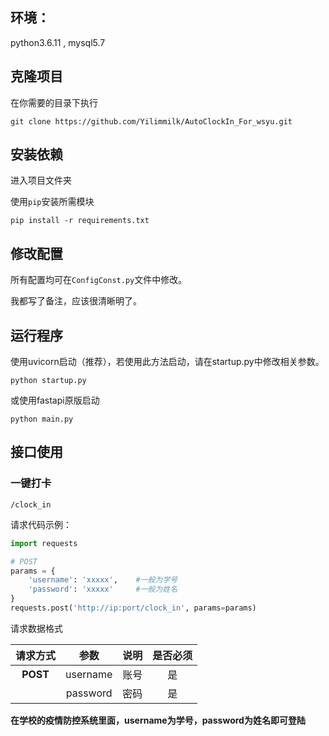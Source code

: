 ## 环境：

python3.6.11 , mysql5.7

## 克隆项目

在你需要的目录下执行

```
git clone https://github.com/Yilimmilk/AutoClockIn_For_wsyu.git
```

## 安装依赖

进入项目文件夹

使用`pip`安装所需模块

```
pip install -r requirements.txt
```

## 修改配置

所有配置均可在`ConfigConst.py`文件中修改。

我都写了备注，应该很清晰明了。

## 运行程序

使用uvicorn启动（推荐），若使用此方法启动，请在startup.py中修改相关参数。
```
python startup.py
```
或使用fastapi原版启动
```
python main.py
```
## 接口使用

### 一键打卡
```
/clock_in
```

请求代码示例：
```python
import requests

# POST
params = {
    'username': 'xxxxx',    #一般为学号
    'password': 'xxxxx'     #一般为姓名
}
requests.post('http://ip:port/clock_in', params=params)
```
请求数据格式

|     请求方式     |   参数   |  说明  | 是否必须 |
|:------------:| :------: | :----: | :------: |
|   **POST**   | username |  账号  |    是    |
|              | password |  密码  |    是    |


**在学校的疫情防控系统里面，username为学号，password为姓名即可登陆**